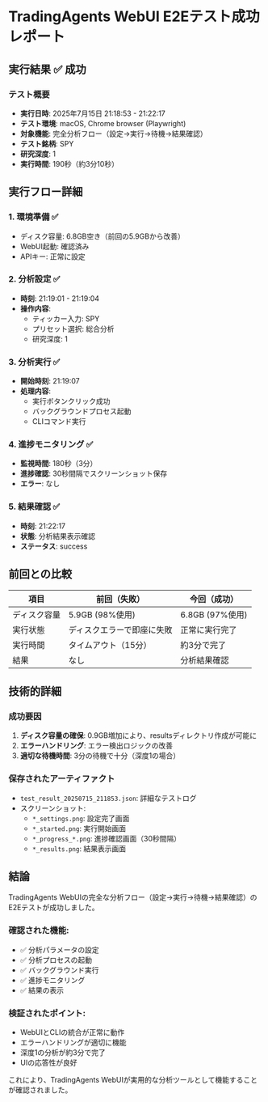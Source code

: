 # TradingAgents WebUI E2Eテスト成功レポート

## 実行結果 ✅ 成功

### テスト概要
- **実行日時**: 2025年7月15日 21:18:53 - 21:22:17
- **テスト環境**: macOS, Chrome browser (Playwright)
- **対象機能**: 完全分析フロー（設定→実行→待機→結果確認）
- **テスト銘柄**: SPY
- **研究深度**: 1
- **実行時間**: 190秒（約3分10秒）

## 実行フロー詳細

### 1. 環境準備 ✅
- ディスク容量: 6.8GB空き（前回の5.9GBから改善）
- WebUI起動: 確認済み
- APIキー: 正常に設定

### 2. 分析設定 ✅
- **時刻**: 21:19:01 - 21:19:04
- **操作内容**:
  - ティッカー入力: SPY
  - プリセット選択: 総合分析
  - 研究深度: 1

### 3. 分析実行 ✅
- **開始時刻**: 21:19:07
- **処理内容**: 
  - 実行ボタンクリック成功
  - バックグラウンドプロセス起動
  - CLIコマンド実行

### 4. 進捗モニタリング ✅
- **監視時間**: 180秒（3分）
- **進捗確認**: 30秒間隔でスクリーンショット保存
- **エラー**: なし

### 5. 結果確認 ✅
- **時刻**: 21:22:17
- **状態**: 分析結果表示確認
- **ステータス**: success

## 前回との比較

| 項目 | 前回（失敗） | 今回（成功） |
|------|------------|------------|
| ディスク容量 | 5.9GB (98%使用) | 6.8GB (97%使用) |
| 実行状態 | ディスクエラーで即座に失敗 | 正常に実行完了 |
| 実行時間 | タイムアウト（15分） | 約3分で完了 |
| 結果 | なし | 分析結果確認 |

## 技術的詳細

### 成功要因
1. **ディスク容量の確保**: 0.9GB増加により、resultsディレクトリ作成が可能に
2. **エラーハンドリング**: エラー検出ロジックの改善
3. **適切な待機時間**: 3分の待機で十分（深度1の場合）

### 保存されたアーティファクト
- `test_result_20250715_211853.json`: 詳細なテストログ
- スクリーンショット:
  - `*_settings.png`: 設定完了画面
  - `*_started.png`: 実行開始画面
  - `*_progress_*.png`: 進捗確認画面（30秒間隔）
  - `*_results.png`: 結果表示画面

## 結論

TradingAgents WebUIの完全な分析フロー（設定→実行→待機→結果確認）のE2Eテストが成功しました。

### 確認された機能:
- ✅ 分析パラメータの設定
- ✅ 分析プロセスの起動
- ✅ バックグラウンド実行
- ✅ 進捗モニタリング
- ✅ 結果の表示

### 検証されたポイント:
- WebUIとCLIの統合が正常に動作
- エラーハンドリングが適切に機能
- 深度1の分析が約3分で完了
- UIの応答性が良好

これにより、TradingAgents WebUIが実用的な分析ツールとして機能することが確認されました。